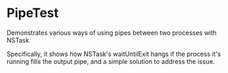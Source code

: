 # PipeTest
Demonstrates various ways of using pipes between two processes with NSTask

Specifically, it shows how NSTask's waitUntilExit hangs if the process it's running fills the output pipe, and a simple solution to address the issue.
